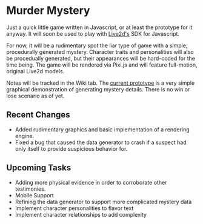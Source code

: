 # Murder Mystery

Just a quick little game written in Javascript, or at least the prototype for it anyway. It will soon be used to play with <a href="http://www.live2d.com/en/">Live2d's</a> SDK for Javascript.

For now, it will be a rudimentary spot the liar type of game with a simple, procedurally generated mystery. Character traits and personalities will also be procedually generated, but their appearances will be hard-coded for the time being. The game will be rendered via Pixi.js and will feature full-motion, original Live2d models.

Notes will be tracked in the Wiki tab. The <a href="https://gracefuljs.github.io/murder-mystery/">current prototype</a> is a very simple graphical demonstration of generating mystery details. There is no win or lose scenario as of yet.

## Recent Changes  
* Added rudimentary graphics and basic implementation of a rendering engine.
* Fixed a bug that caused the data generator to crash if a suspect had only itself to provide suspicious behavior for.

## Upcoming Tasks
* Adding more physical evidence in order to corroborate other testimonies. 
* Mobile Support
* Refining the data generator to support more complicated mystery data
* Implement character personalities to flavor text
* Implement character relationships to add complexity  
